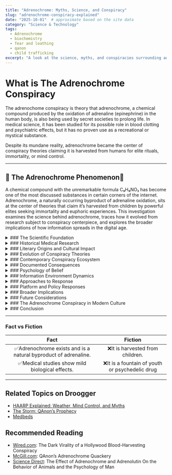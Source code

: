 ```yaml
---
title: "Adrenochrome: Myths, Science, and Conspiracy"
slug: "adrenochrome-conspiracy-explained"
date: "2025-10-01"  # approximate based on the site data
category: "Science & Technology"
tags:
  - Adrenochrome
  - biochemistry
  - fear and loathing
  - qanon
  - child trafficking
excerpt: "A look at the science, myths, and conspiracies surrounding adrenochrome and why it remains a powerful cultural symbol."
---
```


# What is The Adrenochrome Conspiracy

The adrenochome conspiracy is theory that adrenochrome, a chemical compound produced by the oxidation of adrenaline (epinephrine) in the human body, is also being used by secret societies to prolong life. In medical science, it has been studied for its possible role in blood clotting and psychiatric effects, but it has no proven use as a recreational or mystical substance.

Despite its mundane reality, adrenochrome became the center of conspiracy theories claiming it is harvested from humans for elite rituals, immortality, or mind control.

---

## 🔹 The Adrenochrome Phenomenon🔹
A chemical compound with the unremarkable formula C₉H₉NO₃ has become one of the most discussed substances in certain corners of the internet. Adrenochrome, a naturally occurring byproduct of adrenaline oxidation, sits at the center of theories that claim it’s harvested from children by powerful elites seeking immortality and euphoric experiences. This investigation examines the science behind adrenochrome, traces how it evolved from research subject to conspiracy centerpiece, and explores the broader implications of how information spreads in the digital age.

<details>
<summary>### The Scientific Foundation</summary>
Adrenochrome exists as a documented chemical compound produced when adrenaline (epinephrine) undergoes oxidation. The substance appears as a pinkish or red crystalline powder with a molecular weight of 179.17 g/mol. Its chemical properties include instability at room temperature, leading to rapid degradation under normal storage conditions.

In human physiology, adrenochrome forms naturally as adrenaline breaks down in the body. It appears in trace amounts in blood and urine as part of standard catecholamine metabolism. Current scientific literature indicates no significant biological function for adrenochrome in healthy individuals, classifying it essentially as a metabolic byproduct.

Laboratory synthesis of adrenochrome involves straightforward oxidation processes using silver oxide or similar oxidizing agents. The compound is commercially available from chemical supply companies, typically priced between $5-20 per milligram. Standard laboratory procedures can produce adrenochrome, making it accessible through conventional scientific channels.
</details>
<details>
<summary>### Historical Medical Research</summary>
The medical community’s interest in adrenochrome peaked during the 1950s and 1960s when researchers Abram Hoffer and Humphry Osmond developed what became known as the “adrenochrome hypothesis.” Their research investigated whether adrenochrome buildup might contribute to schizophrenia development, theorizing that this oxidized adrenaline product could produce psychotic symptoms.

Studies during this period documented that adrenochrome possesses mild psychoactive properties when administered in large doses. Research subjects reported alterations in perception, though these effects were generally characterized as unpleasant rather than euphoric. The studies found no evidence of addiction potential or significant mind-altering properties comparable to known psychoactive substances.

Contemporary medical research has largely moved beyond adrenochrome. The compound holds no approved therapeutic uses and is not classified as a controlled substance. Occasional research applications focus on oxidative stress studies, but adrenochrome has no significant role in current pharmaceutical or medical practice.
</details>
<details>
<summary>### Literary Origins and Cultural Impact</summary>
The modern cultural narrative around adrenochrome traces back to Hunter S. Thompson‘s 1971 work “Fear and Loathing in Las Vegas.” In this gonzo journalism piece, Thompson’s fictional characters obtain adrenochrome described as originating from “the adrenaline glands from a living human body.” The narrative portrayed it as an extremely potent and rare substance producing intense hallucinogenic experiences.

Thompson later indicated that this portrayal was fictional exaggeration, intended as literary device rather than factual reporting. However, the vivid description captured readers’ imagination and established adrenochrome as a cultural reference point for exotic, forbidden substances.

The 1998 film adaptation by Terry Gilliam brought Thompson’s adrenochrome reference to broader audiences through visual media. This adaptation further embedded the fictional portrayal in popular culture, creating a foundation for later interpretations and theories about the substance.
</details>
<details>
<summary>### Evolution of Conspiracy Theories</summary>
During the 1990s and early 2000s, online communities began connecting Thompson’s fictional adrenochrome with existing conspiracy theories and concerns. These discussions merged adrenochrome with narratives about elite ritual practices, secret societies, and systematic child trafficking operations.

The theories developed several core claims: that powerful individuals extract adrenochrome from children, that fear and trauma enhance the compound’s effects, and that the substance provides anti-aging, euphoric, or cognitive enhancement properties. Proponents argue that this creates motivation for systematic abuse networks among wealthy and influential people.

These beliefs became integrated with broader conspiracy frameworks, particularly QAnon narratives about global “cabal” activities. Social media platforms provided venues for theory development and community building, with Facebook groups, YouTube channels, and Twitter discussions reaching millions of users.
</details>
<details>
<summary>### Contemporary Conspiracy Ecosystem</summary>
Current adrenochrome conspiracy theories encompass claims about Hollywood celebrities, politicians, business leaders, and international organizations. The theories suggest coordinated trafficking networks specifically organized around adrenochrome acquisition, with supposed consumers including prominent public figures across various industries.

Social media algorithms have played a significant role in theory propagation. Content about adrenochrome has generated substantial engagement on platforms like YouTube, Facebook, and Twitter, with some videos accumulating millions of views. Platform moderation policies have targeted some conspiracy content, though theories continue appearing through various channels and formats.

The theories often incorporate elements from historical accusations, particularly patterns resembling medieval “blood libel” claims against minority groups. Some contemporary versions specifically target certain communities or individuals, while others focus on systemic institutional corruption.
</details>
<details>
<summary>### Documented Consequences</summary>
The spread of adrenochrome theories has produced measurable real-world effects. Public figures named in conspiracy theories have reported harassment, threats, and attempts to damage their careers and reputations. The 2016 “Pizzagate” incident, where an armed individual investigated a Washington D.C. restaurant based on similar theories, demonstrated potential for violent outcomes.

Law enforcement agencies report receiving tips and reports related to adrenochrome conspiracy theories. Resources allocated to investigating these reports represent time and personnel diverted from other investigations. Officials note that conspiracy-driven reports rarely lead to actionable intelligence about actual crimes.

Child protection organizations document impacts on their work, including harassment of professionals, false accusations against legitimate child welfare activities, and misdirection of public attention from evidence-based protection strategies. Some families of missing children report being approached by conspiracy theorists convinced their cases involve adrenochrome operations.
</details>
<details>
<summary>### Psychology of Belief</summary>
Research on conspiracy theory adoption identifies several factors that may contribute to adrenochrome belief. The theories provide comprehensive explanations for complex social problems, create clear moral frameworks distinguishing good from evil, and offer believers a sense of special knowledge or insight.

Social media environments can reinforce these beliefs through algorithm-driven content recommendations and community formation around shared theories. Echo chambers develop where similar beliefs are repeatedly confirmed while contradictory information receives less visibility or credibility.

The theories also fulfill certain psychological needs, including community belonging, sense of purpose, and perceived control over chaotic events. For individuals feeling disconnected from traditional institutions or social structures, conspiracy communities can provide alternative frameworks for understanding and engagement.
</details>
<details>
<summary>### Information Environment Dynamics</summary>
The adrenochrome phenomenon illustrates broader patterns in how information spreads through digital networks. Emotionally engaging content, particularly material combining fear, outrage, and moral concerns, tends to achieve higher engagement rates than neutral factual information.

Platform algorithms designed to maximize user engagement can amplify sensational content, including conspiracy theories, over more measured or technical explanations. The speed of information sharing on social platforms can outpace fact-checking and verification processes.

Traditional media faces challenges in covering conspiracy theories without inadvertently amplifying them. Debunking efforts must balance providing factual information against giving conspiracy theories additional exposure or appearing to validate them through attention.
</details>
<details>
<summary>### Approaches to Response</summary>
Various strategies have emerged for addressing adrenochrome conspiracy beliefs. Educational approaches focus on media literacy, critical thinking skills, and scientific literacy to help people evaluate information sources and claims. These programs aim to build general resistance to misinformation rather than targeting specific theories.

Communication strategies that acknowledge underlying concerns while providing factual information have shown more success than approaches that dismiss or ridicule believers. Mental health professionals emphasize the importance of maintaining relationships with individuals holding conspiracy beliefs while establishing clear boundaries around factual discussion.

Support resources for former conspiracy believers include counseling services, support groups, and gradual reintroduction to mainstream information sources. Family members and communities affected by conspiracy beliefs can access resources for understanding and responding to these situations.
</details>
<details>
<summary>### Platform and Policy Responses</summary>
Social media companies have implemented various policies addressing conspiracy theory content, including content warnings, reduced distribution, and removal of certain materials. The effectiveness and appropriateness of these measures remain subjects of ongoing debate about free speech, platform responsibility, and misinformation management.

Fact-checking organizations have produced content addressing adrenochrome claims, providing scientific and investigative analysis of conspiracy theory elements. These efforts face challenges in reaching audiences already committed to conspiracy beliefs and competing with emotionally engaging conspiracy content.

Educational institutions increasingly incorporate digital literacy and critical thinking curricula designed to help students navigate complex information environments. These programs address both technical skills for evaluating sources and psychological awareness of how beliefs form and change.
</details>
<details>
<summary>### Broader Implications</summary>
The adrenochrome phenomenon connects to larger questions about information quality, social trust, and democratic participation in the digital age. When significant populations operate from fundamentally different factual foundations, addressing real social problems becomes more challenging.

Research suggests that conspiracy theories can influence political engagement, voting behavior, and trust in institutions. The interconnected nature of many conspiracy beliefs means that addressing individual theories may be less effective than understanding the broader appeal of alternative information ecosystems.

The global nature of online information sharing means that conspiracy theories developed in one context can spread internationally, sometimes adapting to local concerns and cultural factors while maintaining core narrative elements.
</details>
<details>
<summary>### Future Considerations</summary>
The adrenochrome case study offers insights into how scientific information, fictional narratives, and social dynamics interact in contemporary media environments. Understanding these interactions may inform approaches to science communication, media literacy, and public health messaging.

Questions remain about the most effective balance between combating misinformation and preserving open dialogue in democratic societies. The tension between platform regulation and free expression continues evolving as technology and social norms develop.

Long-term resolution may require addressing underlying social conditions that make conspiracy theories appealing, including social isolation, economic uncertainty, and institutional distrust. These broader challenges extend beyond any specific conspiracy theory to fundamental questions about community, belonging, and shared reality in modern societies.
</details>
<details>
<summary>### The Adrenochrome Conspiracy in Modern Culture</summary>
Referenced in Fear and Loathing in Las Vegas (fictionalized as a hallucinogen)
Became a staple in QAnon conspiracy theory circles
Symbol of distrust in government, celebrities, and “elites”

</details>

<details>
<summary>### Conclusion</summary>
The transformation of adrenochrome from scientific research subject to conspiracy theory centerpiece illustrates the complex pathways through which information evolves in digital environments. The phenomenon encompasses legitimate scientific research, creative fiction, psychological needs, social dynamics, and technological amplification systems.

Understanding the adrenochrome story provides insights into broader challenges facing information-based societies. The case demonstrates how scientific facts, fictional narratives, and social beliefs can interact in unexpected ways, producing outcomes that affect real people and communities.

As information technologies continue evolving, the lessons from the adrenochrome phenomenon may inform approaches to science communication, education, platform governance, and community building. The ongoing challenge involves maintaining both factual accuracy and social cohesion in environments where information spreads rapidly and beliefs form through complex social processes.

The adrenochrome story remains ongoing, with new developments in research, technology, and social dynamics continuing to shape how the phenomenon evolves. Monitoring these developments provides a window into the broader challenge of navigating truth and belief in the digital age.
</details>


---

### Fact vs Fiction

| Fact | Fiction |
|:---:|:---:|
| ✅Adrenochrome exists and is a natural byproduct of adrenaline. | ❌It is harvested from children. |
| ✅Medical studies show mild biological effects. | ❌It is a fountain of youth or psychedelic drug |

---

## Related Topics on Droogger

- [HAARP Explained: Weather, Mind Control, and Myths](/haarp-explained-weather-mind-control-and-myths)  
- [The Storm: QAnon’s Prophecy](/the-storm-qanon-prophecy)  
- [Medbeds](http://192.168.0.162:3000/article/medbeds-quantum-healing)  



## Recommended Reading

- [Wired.com](https://www.wired.com/story/opinion-the-dark-virality-of-a-hollywood-blood-harvesting-conspiracy/): The Dark Virality of a Hollywood Blood-Harvesting Conspiracy
- [McGill.com](https://www.mcgill.ca/oss/article/pseudoscience/qanons-adrenochrome-quackery): QAnon’s Adrenochrome Quackery
- [Science Direct](https://www.sciencedirect.com/science/article/abs/pii/S0074774208600252): The Effect of Adrenochrome and Adrenolutin On the Behavior of Animals and the Psychology of Man

